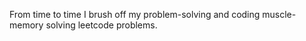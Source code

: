 From time to time I brush off my problem-solving and coding muscle-memory solving leetcode problems.